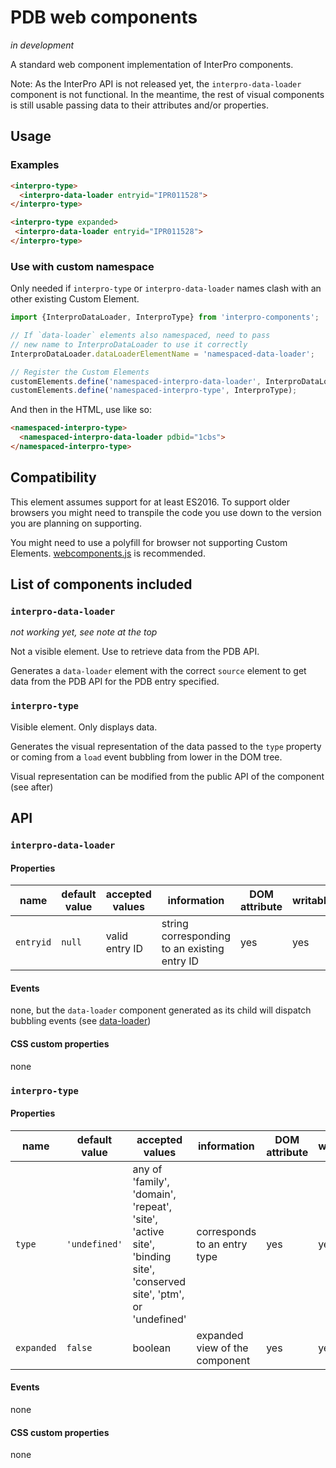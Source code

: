 PDB web components
==================

_in development_

A standard web component implementation of InterPro components.

Note: As the InterPro API is not released yet, the
`interpro-data-loader` component is not functional. In the meantime,
the rest of visual components is still usable passing data to their
attributes and/or properties.

## Usage

### Examples
```html
<interpro-type>
  <interpro-data-loader entryid="IPR011528">
</interpro-type>
```

```html
<interpro-type expanded>
 <interpro-data-loader entryid="IPR011528">
</interpro-type>
```

### Use with custom namespace

Only needed if `interpro-type` or `interpro-data-loader` names clash with an
other existing Custom Element.

```js
import {InterproDataLoader, InterproType} from 'interpro-components';

// If `data-loader` elements also namespaced, need to pass
// new name to InterproDataLoader to use it correctly
InterproDataLoader.dataLoaderElementName = 'namespaced-data-loader';

// Register the Custom Elements
customElements.define('namespaced-interpro-data-loader', InterproDataLoader);
customElements.define('namespaced-interpro-type', InterproType);
```

And then in the HTML, use like so:

```html
<namespaced-interpro-type>
  <namespaced-interpro-data-loader pdbid="1cbs">
</namespaced-interpro-type>
```

## Compatibility

This element assumes support for at least ES2016.
To support older browsers you might need to transpile the code you use
down to the version you are planning on supporting.

You might need to use a polyfill for browser not supporting Custom
Elements.
[webcomponents.js](https://github.com/webcomponents/webcomponentsjs) is
recommended.

## List of components included

### `interpro-data-loader`

_not working yet, see note at the top_

Not a visible element. Use to retrieve data from the PDB API.

Generates a `data-loader` element with the correct `source` element to
get data from the PDB API for the PDB entry specified.

### `interpro-type`

Visible element. Only displays data.

Generates the visual representation of the data passed to the `type`
property or coming from a `load` event bubbling from lower in the DOM
tree.

Visual representation can be modified from the public API of the
component (see after)

## API

### `interpro-data-loader`

#### Properties

|name|default value|accepted values|information|DOM attribute|writable|
|----|-------------|---------------|-----------|-------------|--------|
|`entryid`|`null`|valid entry ID|string corresponding to an existing entry ID|yes|yes|

#### Events

none, but the `data-loader` component generated as its child will
dispatch bubbling events
(see [data-loader](https://github.com/aurel-l/data-loader))

#### CSS custom properties

none

### `interpro-type`

#### Properties

|name|default value|accepted values|information|DOM attribute|writable|
|----|-------------|---------------|-----------|-------------|--------|
|`type`|`'undefined'`|any of 'family', 'domain', 'repeat', 'site', 'active site', 'binding site', 'conserved site', 'ptm', or 'undefined'|corresponds to an entry type|yes|yes|
|`expanded`|`false`|boolean|expanded view of the component|yes|yes|

#### Events

none

#### CSS custom properties

none
